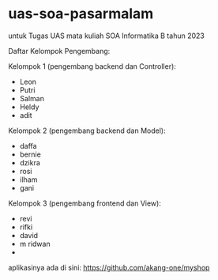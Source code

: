 # uas-soa-pasarmalam
untuk Tugas UAS mata kuliah SOA Informatika B tahun 2023


Daftar Kelompok Pengembang: 

Kelompok 1 (pengembang backend dan Controller):
- Leon
- Putri 
- Salman
- Heldy
- adit

Kelompok 2 (pengembang backend dan Model):
- daffa
- bernie
- dzikra
- rosi
- ilham
- gani

Kelompok 3 (pengembang frontend dan View):
- revi
- rifki 
- david
- m ridwan
-


aplikasinya ada di sini: 
https://github.com/akang-one/myshop
